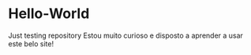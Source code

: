 # Hello-World
Just testing repository
Estou muito curioso e disposto a aprender a usar este belo site!
